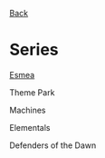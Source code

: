 [Back](index.md)

# Series

[Esmea](Esmea.md)

Theme Park

Machines

Elementals

Defenders of the Dawn
